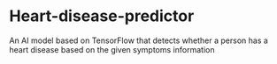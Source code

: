 # Heart-disease-predictor
An AI model based on TensorFlow that detects whether a person has a heart disease based on the given symptoms information
